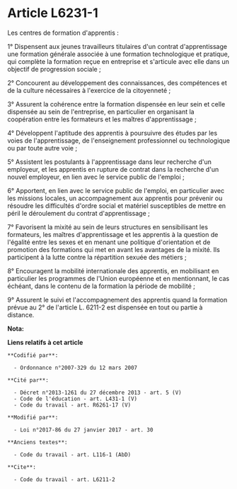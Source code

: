 # Article L6231-1

Les centres de formation d'apprentis : 

1° Dispensent aux jeunes travailleurs titulaires d'un contrat d'apprentissage une formation générale associée à une formation
technologique et pratique, qui complète la formation reçue en entreprise et s'articule avec elle dans un objectif de
progression sociale ; 

2° Concourent au développement des connaissances, des compétences et de la culture nécessaires à l'exercice de la
citoyenneté ; 

3° Assurent la cohérence entre la formation dispensée en leur sein et celle dispensée au sein de l'entreprise, en particulier
en organisant la coopération entre les formateurs et les maîtres d'apprentissage ; 

4° Développent l'aptitude des apprentis à poursuivre des études par les voies de l'apprentissage, de l'enseignement
professionnel ou technologique ou par toute autre voie ; 

5° Assistent les postulants à l'apprentissage dans leur recherche d'un employeur, et les apprentis en rupture de contrat dans
la recherche d'un nouvel employeur, en lien avec le service public de l'emploi ; 

6° Apportent, en lien avec le service public de l'emploi, en particulier avec les missions locales, un accompagnement aux
apprentis pour prévenir ou résoudre les difficultés d'ordre social et matériel susceptibles de mettre en péril le déroulement
du contrat d'apprentissage ; 

7° Favorisent la mixité au sein de leurs structures en sensibilisant les formateurs, les maîtres d'apprentissage et les
apprentis à la question de l'égalité entre les sexes et en menant une politique d'orientation et de promotion des formations
qui met en avant les avantages de la mixité. Ils participent à la lutte contre la répartition sexuée des métiers ; 

8° Encouragent la mobilité internationale des apprentis, en mobilisant en particulier les programmes de l'Union européenne et
en mentionnant, le cas échéant, dans le contenu de la formation la période de mobilité ; 

9° Assurent le suivi et l'accompagnement des apprentis quand la formation prévue au 2° de l'article L. 6211-2 est dispensée
en tout ou partie à distance.

**Nota:**



**Liens relatifs à cet article**

	**Codifié par**:

	  - Ordonnance n°2007-329 du 12 mars 2007

	**Cité par**:

	  - Décret n°2013-1261 du 27 décembre 2013 - art. 5 (V)
	  - Code de l'éducation - art. L431-1 (V)
	  - Code du travail - art. R6261-17 (V)

	**Modifié par**:

	  - Loi n°2017-86 du 27 janvier 2017 - art. 30

	**Anciens textes**:

	  - Code du travail - art. L116-1 (AbD)

	**Cite**:

	  - Code du travail - art. L6211-2
